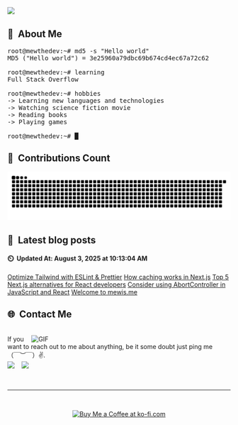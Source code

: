 <img src="./assets/header.svg"></img>

## :space_invader: &nbsp;About Me

<pre><samp>root@mewthedev:~# <kbd>md5 -s "Hello world"</kbd>
MD5 ("Hello world") = 3e25960a79dbc69b674cd4ec67a72c62

root@mewthedev:~# <kbd>learning</kbd>
Full Stack Overflow

root@mewthedev:~# <kbd>hobbies</kbd>
-> Learning new languages and technologies
-> Watching science fiction movie
-> Reading books
-> Playing games

root@mewthedev:~# █</samp></pre>

## 🚀 &nbsp;Contributions Count

<picture>
  <source media="(prefers-color-scheme: dark)" srcset="assets/snk-dark.svg">
  <source media="(prefers-color-scheme: light)" srcset="assets/snk.svg">
  <img alt="github contribution grid snake animation" src="assets/snk.svg">
</picture>

## 📖 &nbsp;Latest blog posts

<!-- start-blog-posts -->

#### ⏲️ &nbsp;Updated At: August 3, 2025 at 10:13:04 AM

[Optimize Tailwind with ESLint & Prettier](https://mewis.me/blog/css/boost-your-tailwind-workflow-with-eslint-and-prettier)
[How caching works in Next.js](https://mewis.me/blog/nextjs/how-caching-works-in-nextjs)
[Top 5 Next.js alternatives for React developers](https://mewis.me/blog/nextjs/top-5-nextjs-alternatives-for-react-developers)
[Consider using AbortController in JavaScript and React](https://mewis.me/blog/reactjs/consider-using-abortcontroller-in-javascript-and-react)
[Welcome to mewis.me](https://mewis.me/blog/others/welcome)
<!-- end-blog-posts -->

## 🌐 &nbsp;Contact Me

<p>
  <br>
  <img hight="320" width="450" align="right" alt="GIF" src="assets/lie.gif">
  If you want to reach out to me about anything, be it some doubt just ping me （￣︶￣）✌️.
  <br>
  <a href="https://www.instagram.com/mewthedev/"><img src="https://img.shields.io/badge/instagram-%23dc2743.svg?&style=for-the-badge&logo=instagram&logoColor=white" /></a>&nbsp;&nbsp;&nbsp;
  <a href="https://www.facebook.com/MeewMeewDev"><img src="https://img.shields.io/badge/facebook-%233B5998.svg?&style=for-the-badge&logo=facebook&logoColor=white" /></a>&nbsp;&nbsp;
</p>
<br>
<hr/>
<br>
<p align="center">
 <a href="https://ko-fi.com/mewdevpro">
   <img src="https://ko-fi.com/img/githubbutton_sm.svg" alt="Buy Me a Coffee at ko-fi.com" data-canonical-src="https://ko-fi.com/img/githubbutton_sm.svg" style="max-width: 100%;">
 </a>
</p>
